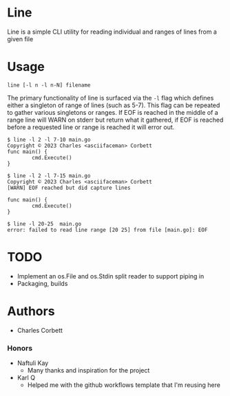 # Line

Line is a simple CLI utility for reading individual and ranges of lines from
a given file

# Usage

```
line [-l n -l n-N] filename
```

The primary functionality of line is surfaced via the `-l` flag which defines 
either a singleton of range of lines (such as 5-7). This flag can be repeated
to gather various singletons or ranges. If EOF is reached in the middle of a range line will WARN on stderr but return what it gathered, if EOF is reached before a requested line or range is reached it will error out.

```
$ line -l 2 -l 7-10 main.go
Copyright © 2023 Charles <asciifaceman> Corbett
func main() {
        cmd.Execute()
}
```

```
$ line -l 2 -l 7-15 main.go
Copyright © 2023 Charles <asciifaceman> Corbett
[WARN] EOF reached but did capture lines

func main() {
        cmd.Execute()
}
```

```
$ line -l 20-25  main.go
error: failed to read line range [20 25] from file [main.go]: EOF
```

# TODO

* Implement an os.File and os.Stdin split reader to support piping in
* Packaging, builds

# Authors

* Charles <asciifaceman> Corbett

### Honors

* Naftuli Kay
    * Many thanks and inspiration for the project
* Karl Q
    * Helped me with the github workflows template that I'm reusing here
